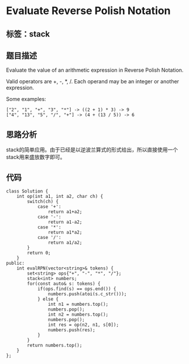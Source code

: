 ﻿# Evaluate Reverse Polish Notation

标签：stack
---

## 题目描述
Evaluate the value of an arithmetic expression in Reverse Polish Notation.

Valid operators are +, -, *, /. Each operand may be an integer or another expression.

Some examples:
```
["2", "1", "+", "3", "*"] -> ((2 + 1) * 3) -> 9
["4", "13", "5", "/", "+"] -> (4 + (13 / 5)) -> 6
```
## 思路分析
stack的简单应用。由于已经是以逆波兰算式的形式给出，所以直接使用一个stack用来盛放数字即可。

## 代码
```
class Solution {
    int op(int a1, int a2, char ch) {
        switch(ch) {
            case '+':
                return a1+a2;
            case '-':
                return a1-a2;
            case '*':
                return a1*a2;
            case '/':
                return a1/a2;
        }
        return 0;
    }
public:
    int evalRPN(vector<string>& tokens) {
        set<string> ops{"+", "-", "*", "/"};
        stack<int> numbers;
        for(const auto& s: tokens) {
            if(ops.find(s) == ops.end()) {
                numbers.push(atoi(s.c_str()));
            } else {
                int n1 = numbers.top();
                numbers.pop();
                int n2 = numbers.top();
                numbers.pop();
                int res = op(n2, n1, s[0]);
                numbers.push(res);
            }
        }
        return numbers.top();
    }
};
```



